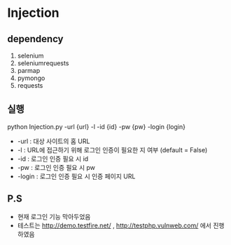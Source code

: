# Injection



## dependency
 1. selenium
 2. seleniumrequests
 3. parmap
 4. pymongo
 5. requests

## 실행
 python Injection.py -url {url} -l -id {id} -pw {pw} -login {login}

 * -url : 대상 사이트의 홈 URL
 * -l : URL에 접근하기 위해 로그인 인증이 필요한 지 여부 (default = False)
 * -id : 로그인 인증 필요 시 id
 * -pw : 로그인 인증 필요 시 pw
 * -login : 로그인 인증 필요 시 인증 페이지 URL

## P.S
 * 현재 로그인 기능 막아두었음
 * 테스트는 http://demo.testfire.net/ , http://testphp.vulnweb.com/ 에서 진행하였음